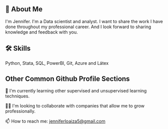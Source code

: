 
## 🚀 About Me
I'm Jennifer. I'm a Data scientist and analyst. I want to share the work I have done throughout my professional career. And I look forward to sharing knowledge and feedback with you. 


## 🛠 Skills
Python, Stata, SQL, PowerBI, Git, Azure and Látex

## Other Common Github Profile Sections
🧠 I'm currently learning other supervised and unsupervised learning techniques.

👯‍♀️ I'm looking to collaborate with companies that allow me to grow professionally.

📫 How to reach me: jenniferloaiza5@gmail.com

